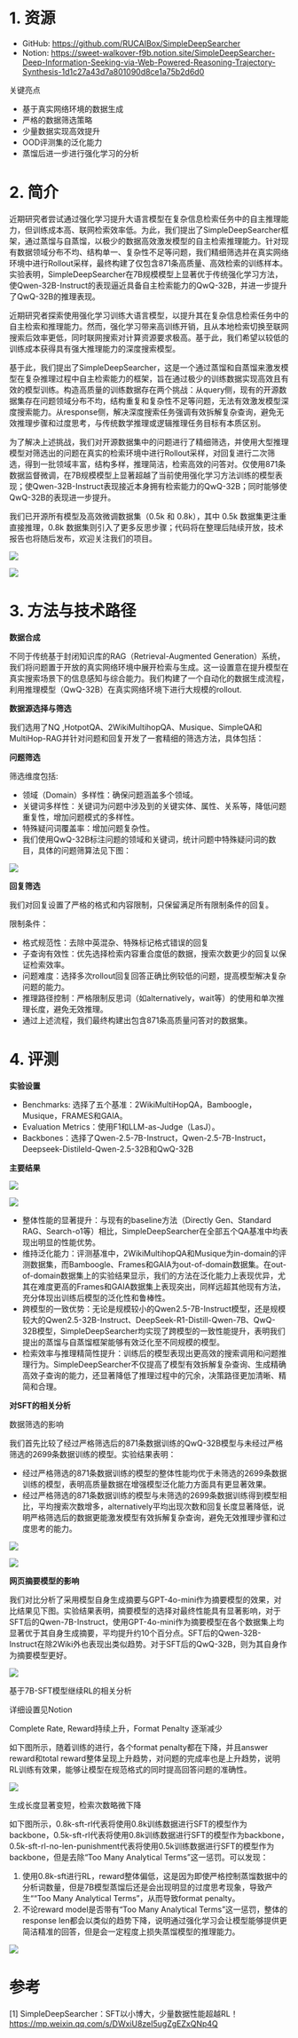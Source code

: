 # 1. 资源

- GitHub: https://github.com/RUCAIBox/SimpleDeepSearcher
- Notion: https://sweet-walkover-f9b.notion.site/SimpleDeepSearcher-Deep-Information-Seeking-via-Web-Powered-Reasoning-Trajectory-Synthesis-1d1c27a43d7a801090d8ce1a75b2d6d0

关键亮点
- 基于真实网络环境的数据生成
- 严格的数据筛选策略
- 少量数据实现高效提升
- OOD评测集的泛化能力
- 蒸馏后进一步进行强化学习的分析

# 2. 简介

近期研究者尝试通过强化学习提升大语言模型在复杂信息检索任务中的自主推理能力，但训练成本高、联网检索效率低。为此，我们提出了SimpleDeepSearcher框架，通过蒸馏与自蒸馏，以极少的数据高效激发模型的自主检索推理能力。针对现有数据领域分布不均、结构单一、复杂性不足等问题，我们精细筛选并在真实网络环境中进行Rollout采样，最终构建了仅包含871条高质量、高效检索的训练样本。实验表明，SimpleDeepSearcher在7B规模模型上显著优于传统强化学习方法，使Qwen-32B-Instruct的表现逼近具备自主检索能力的QwQ-32B，并进一步提升了QwQ-32B的推理表现。

近期研究者探索使用强化学习训练大语言模型，以提升其在复杂信息检索任务中的自主检索和推理能力。然而，强化学习带来高训练开销，且从本地检索切换至联网搜索后效率更低，同时联网搜索对计算资源要求极高。基于此，我们希望以较低的训练成本获得具有强大推理能力的深度搜索模型。

基于此，我们提出了SimpleDeepSearcher，这是一个通过蒸馏和自蒸馏来激发模型在复杂推理过程中自主检索能力的框架，旨在通过极少的训练数据实现高效且有效的模型训练。构造高质量的训练数据存在两个挑战：从query侧，现有的开源数据集存在问题领域分布不均，结构重复和复杂性不足等问题，无法有效激发模型深度搜索能力。从response侧，解决深度搜索任务强调有效拆解复杂查询，避免无效推理步骤和过度思考，与传统数学推理或逻辑推理任务目标有本质区别。

为了解决上述挑战，我们对开源数据集中的问题进行了精细筛选，并使用大型推理模型对筛选出的问题在真实的检索环境中进行Rollout采样，对回复进行二次筛选，得到一批领域丰富，结构多样，推理简洁，检索高效的问答对。仅使用871条数据监督微调，在7B规模模型上显著超越了当前使用强化学习方法训练的模型表现；使Qwen-32B-Instruct表现接近本身拥有检索能力的QwQ-32B；同时能够使QwQ-32B的表现进一步提升。

我们已开源所有模型及高效微调数据集（0.5k 和 0.8k），其中 0.5k 数据集更注重直接推理，0.8k 数据集则引入了更多反思步骤；代码将在整理后陆续开放，技术报告也将随后发布，欢迎关注我们的项目。

![](.13_simpleDeepSearcher_images/性能对比1.png)

![](.13_simpleDeepSearcher_images/性能对比2.png)

# 3. 方法与技术路径

**数据合成**

不同于传统基于封闭知识库的RAG（Retrieval-Augmented Generation）系统，我们将问题置于开放的真实网络环境中展开检索与生成。这一设置意在提升模型在真实搜索场景下的信息感知与综合能力。我们构建了一个自动化的数据生成流程，利用推理模型（QwQ-32B）在真实网络环境下进行大规模的rollout.

**数据源选择与筛选**

我们选用了NQ ,HotpotQA、2WikiMultihopQA、Musique、SimpleQA和MultiHop-RAG并针对问题和回复开发了一套精细的筛选方法，具体包括：

**问题筛选**

筛选维度包括:

- 领域（Domain）多样性：确保问题涵盖多个领域。
- 关键词多样性：关键词为问题中涉及到的关键实体、属性、关系等，降低问题重复性，增加问题模式的多样性。
- 特殊疑问词覆盖率：增加问题复杂性。
- 我们使用QwQ-32B标注问题的领域和关键词，统计问题中特殊疑问词的数目，具体的问题筛算法见下图：

![](.13_simpleDeepSearcher_images/标注流程.png)

**回复筛选**

我们对回复设置了严格的格式和内容限制，只保留满足所有限制条件的回复。

限制条件：

- 格式规范性：去除中英混杂、特殊标记格式错误的回复
- 子查询有效性：优先选择检索内容重合度低的数据，搜索次数更少的回复以保证检索效率。
- 问题难度：选择多次rollout回复回答正确比例较低的问题，提高模型解决复杂问题的能力。
- 推理路径控制：严格限制反思词（如alternatively，wait等）的使用和单次推理长度，避免无效推理。
- 通过上述流程，我们最终构建出包含871条高质量问答对的数据集。

# 4. 评测

**实验设置**

- Benchmarks: 选择了五个基准：2WikiMultiHopQA，Bamboogle，Musique，FRAMES和GAIA。
- Evaluation Metrics：使用F1和LLM-as-Judge（LasJ）。
- Backbones：选择了Qwen-2.5-7B-Instruct，Qwen-2.5-7B-Instruct，Deepseek-Distileld-Qwen-2.5-32B和QwQ-32B

**主要结果**

![](.13_simpleDeepSearcher_images/结果.png)

![](.13_simpleDeepSearcher_images/结果2.png)

- 整体性能的显著提升：与现有的baseline方法（Directly Gen、Standard RAG、Search-o1等）相比，SimpleDeepSearcher在全部五个QA基准中均表现出明显的性能优势。
- 维持泛化能力：评测基准中，2WikiMultihopQA和Musique为in-domain的评测数据集，而Bamboogle、Frames和GAIA为out-of-domain数据集。在out-of-domain数据集上的实验结果显示，我们的方法在泛化能力上表现优异，尤其在难度更高的Frames和GAIA数据集上表现突出，同样远超其他现有方法，充分体现出训练后模型的泛化性和鲁棒性。
- 跨模型的一致优势：无论是规模较小的Qwen2.5-7B-Instruct模型，还是规模较大的Qwen2.5-32B-Instruct、DeepSeek-R1-Distill-Qwen-7B、QwQ-32B模型，SimpleDeepSearcher均实现了跨模型的一致性能提升，表明我们提出的蒸馏与自蒸馏框架能够有效泛化至不同规模的模型。
- 检索效率与推理精简性提升：训练后的模型表现出更高效的搜索调用和问题推理行为。SimpleDeepSearcher不仅提高了模型有效拆解复杂查询、生成精确高效子查询的能力，还显著降低了推理过程中的冗余，决策路径更加清晰、精简和合理。

**对SFT的相关分析**

数据筛选的影响

我们首先比较了经过严格筛选后的871条数据训练的QwQ-32B模型与未经过严格筛选的2699条数据训练的模型。实验结果表明：

- 经过严格筛选的871条数据训练的模型的整体性能均优于未筛选的2699条数据训练的模型，表明高质量数据在增强模型泛化能力方面具有更显著效果。
- 经过严格筛选的871条数据训练的模型与未筛选的2699条数据训练得到模型相比，平均搜索次数增多，alternatively平均出现次数和回复长度显著降低，说明严格筛选后的数据更能激发模型有效拆解复杂查询，避免无效推理步骤和过度思考的能力。

![](.13_simpleDeepSearcher_images/性能对比11.png)

![](.13_simpleDeepSearcher_images/性能对比12.png)

**网页摘要模型的影响**

我们对比分析了采用模型自身生成摘要与GPT-4o-mini作为摘要模型的效果，对比结果见下图。实验结果表明，摘要模型的选择对最终性能具有显著影响，对于SFT后的Qwen-7B-Instruct，使用GPT-4o-mini作为摘要模型在各个数据集上均显著优于其自身生成摘要，平均提升约10个百分点。SFT后的Qwen-32B-Instruct在除2Wiki外也表现出类似趋势。对于SFT后的QwQ-32B，则为其自身作为摘要模型更好。

![](.13_simpleDeepSearcher_images/性能对比13.png)

基于7B-SFT模型继续RL的相关分析

详细设置见Notion

Complete Rate, Reward持续上升，Format Penalty 逐渐减少

如下图所示，随着训练的进行，各个format penalty都在下降，并且answer reward和total reward整体呈现上升趋势，对问题的完成率也是上升趋势，说明RL训练有效果，能够让模型在规范格式的同时提高回答问题的准确性。

![](.13_simpleDeepSearcher_images/loss曲线.png)

生成长度显著变短，检索次数略微下降

如下图所示，0.8k-sft-rl代表将使用0.8k训练数据进行SFT的模型作为backbone，0.5k-sft-rl代表将使用0.8k训练数据进行SFT的模型作为backbone，0.5k-sft-rl-no-len-punishment代表将使用0.5k训练数据进行SFT的模型作为backbone，但是去除“Too Many Analytical Terms”这一惩罚。可以发现：

1. 使用0.8k-sft进行RL，reward整体偏低，这是因为即使严格控制蒸馏数据中的分析词数量，但是7B模型蒸馏后还是会出现明显的过度思考现象，导致产生““Too Many Analytical Terms”，从而导致format penalty。
2. 不论reward model是否带有“Too Many Analytical Terms”这一惩罚，整体的response len都会以类似的趋势下降，说明通过强化学习会让模型能够提供更简洁精准的回答，但是会一定程度上损失蒸馏模型的推理能力。

![](.13_simpleDeepSearcher_images/loss.png)

# 参考

[1] SimpleDeepSearcher：SFT以小博大，少量数据性能超越RL！https://mp.weixin.qq.com/s/DWxiU8zeI5ugZgEZxQNp4Q